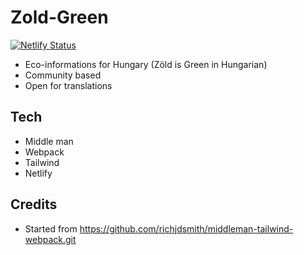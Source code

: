 # Zold-Green

[![Netlify Status](https://api.netlify.com/api/v1/badges/2e777fa6-730c-4620-ad60-aece7fee953d/deploy-status)](https://app.netlify.com/sites/boring-swanson-3a6cc9/deploys)

* Eco-informations for Hungary (Zöld is Green in Hungarian)
* Community based
* Open for translations

## Tech

* Middle man
* Webpack
* Tailwind
* Netlify

## Credits

* Started from https://github.com/richjdsmith/middleman-tailwind-webpack.git
